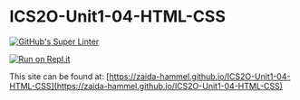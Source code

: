 # ICS2O-Unit1-04-HTML-CSS
[![GitHub's Super Linter](https://github.com/zaida-hammel/ICS2O-Unit1-04-HTML-CSS/workflows/GitHub's%20Super%20Linter/badge.svg)](https://github.com/zaida-hammel/ICS2O-Unit1-04-HTML-CSS/actions)



[![Run on Repl.it](https://repl.it/badge/github/zaida-hammel/ICS2O-Unit1-04-HTML-CSS)](https://repl.it/github/zaida-hammel/ICS2O-Unit1-04-HTML-CSS)

This site can be found at: [https://zaida-hammel.github.io/ICS2O-Unit1-04-HTML-CSS](https://zaida-hammel.github.io/ICS2O-Unit1-04-HTML-CSS)

